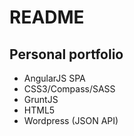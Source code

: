 # README #

## Personal portfolio ##

* AngularJS SPA
* CSS3/Compass/SASS
* GruntJS
* HTML5
* Wordpress (JSON API)